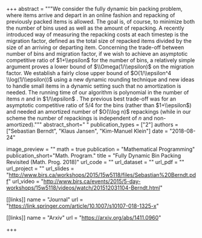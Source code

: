 +++
abstract = """We consider the fully dynamic bin packing problem, where items arrive and depart in an online
fashion and repacking of previously packed items is allowed. The goal is, of course, to minimize
both the number of bins used as well as the amount of repacking. A recently introduced way of
measuring the repacking costs at each timestep is the migration factor, defined as the total size
of repacked items divided by the size of an arriving or departing item. Concerning the trade-off
between number of bins and migration factor, if we wish to achieve an asymptotic competitive
ratio of $1+\\epsilon$ for the number of bins, a relatively simple argument proves a lower bound of $\\Omega(1/\\epsilon)$
on the migration factor. We establish a fairly close upper bound of $O(1/\\epsilon^4 \\log(1/\\epsilon))$
using a new
dynamic rounding technique and new ideas to handle small items in a dynamic setting such that
no amortization is needed. The running time of our algorithm is polynomial in the number of
items $n$ and in $1/\\epsilon$ . The previous best trade-off was for an asymptotic competitive ratio of $5/4$ for
the bins (rather than $1+\\epsilon$) and needed an amortized number of $O(\\log n)$ repackings (while in
our scheme the number of repackings is independent of $n$ and non-amortized)."""
abstract_short=" "
publication_types = ["2"]
authors = ["Sebastian Berndt", "Klaus Jansen", "Kim-Manuel Klein"]
date = "2018-08-24"

image_preview = ""
math = true
publication = "Mathematical Programming"
publication_short="Math. Program."
title = "Fully Dynamic Bin Packing Revisited (Math. Prog. 2018)"
url_code = ""
url_dataset = ""
url_pdf = ""
url_project = ""
url_slides = "http://www.birs.ca/workshops/2015/15w5118/files/Sebastian%20Berndt.pdf"
url_video = "http://www.birs.ca/events/2015/5-day-workshops/15w5118/videos/watch/201512031104-Berndt.html"


[[links]]
    name = "Journal"
    url = "https://link.springer.com/article/10.1007/s10107-018-1325-x"
    
[[links]]
    name = "Arxiv"
    url = "https://arxiv.org/abs/1411.0960"

+++

